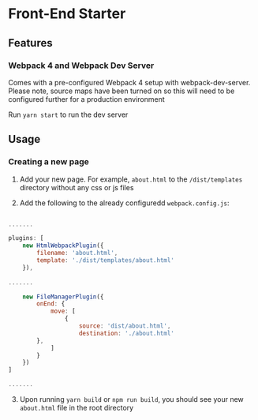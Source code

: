 # Front-End Starter

## Features

### Webpack 4 and Webpack Dev Server

Comes with a pre-configured Webpack 4 setup with webpack-dev-server. 
Please note, source maps have been turned on so this will need to be
configured further for a production environment

Run `yarn start` to run the dev server

## Usage

### Creating a new page

1. Add your new page. For example, `about.html` to the `/dist/templates` directory
without any css or js files

2. Add the following to the already configuredd `webpack.config.js`:

```js

.......

plugins: [
	new HtmlWebpackPlugin({ 
		filename: 'about.html',
		template: './dist/templates/about.html'
	}),
	
.......

	new FileManagerPlugin({
		onEnd: {
			move: [
				{
					source: 'dist/about.html',
					destination: './about.html'
        },
			]
		}
	})
]

.......

```

3. Upon running `yarn build` or `npm run build`, you should see your new `about.html` file
in the root directory